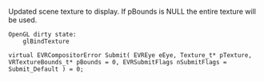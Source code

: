 Updated scene texture to display. If pBounds is NULL the entire texture will be used.

    OpenGL dirty state:
        glBindTexture

	virtual EVRCompositorError Submit( EVREye eEye, Texture_t* pTexture, VRTextureBounds_t* pBounds = 0, EVRSubmitFlags nSubmitFlags = Submit_Default ) = 0;
